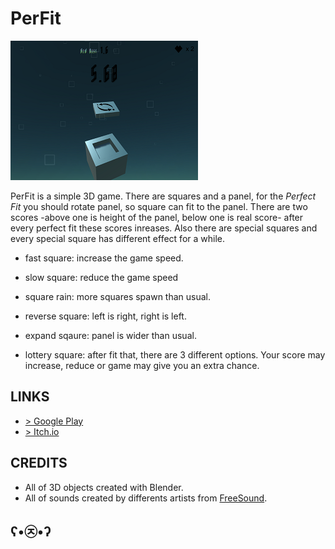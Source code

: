 # PerFit 
![perfit](perfit.png)

PerFit is a simple 3D game. There are squares and a panel, for the *Perfect Fit* you should rotate panel, so square can fit to the panel. There are two scores -above one is height of the panel, below one is real score- after every perfect fit these scores inreases. Also there are special squares and every special square has different effect for a while.

- fast square: increase the game speed.

- slow square: reduce the game speed

- square rain: more squares spawn than usual.

- reverse square: left is right, right is left.

- expand sqaure: panel is wider than usual.

- lottery square: after fit that, there are 3 different options. Your score may increase, reduce or game may give you an extra chance.

## LINKS

- [> Google Play](https://play.google.com/store/apps/details?id=com.NordicebearGames.PerFit)
- [> Itch.io](https://nordicebear.itch.io/perfit)

## CREDITS

- All of 3D objects created with Blender.
- All of sounds created by differents artists from [FreeSound](https://freesound.org).

## ʕ•㉨•ʔ